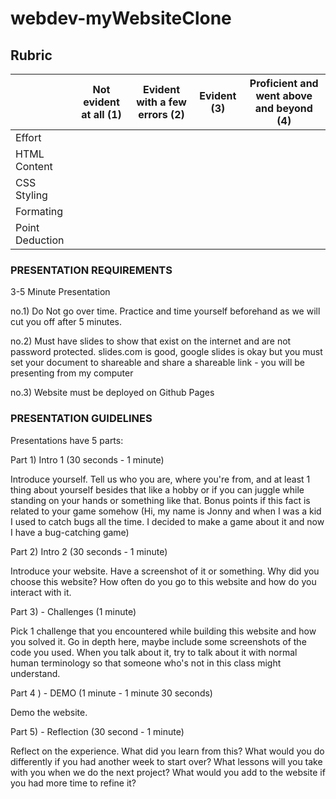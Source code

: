 # webdev-myWebsiteClone

## Rubric

|| Not evident at all (1) | Evident with a few errors (2) | Evident (3) | Proficient and went above and beyond (4) |
|-----|----|----|----|-----|
|Effort|||||
|HTML Content|||||
|CSS Styling|||||
|Formating|||||
|Point Deduction|||||




### PRESENTATION REQUIREMENTS

3-5 Minute Presentation 

no.1) Do Not go over time.  Practice and time yourself beforehand as we will cut you off after 5 minutes. 

no.2) Must have slides to show that exist on the internet and are not password protected.  slides.com is good, 
google slides is okay but you must set your document to shareable and share a shareable link - you will be presenting 
from my computer

no.3) Website must be deployed on Github Pages




### PRESENTATION GUIDELINES

Presentations have 5 parts:

Part 1) Intro 1 (30 seconds - 1 minute)

Introduce yourself.  Tell us who you are, where you're from, and at least 1 thing about yourself besides that like a hobby
or if you can juggle while standing on your hands or something like that. Bonus points if this fact is related to your game 
somehow (Hi, my name is Jonny and when I was a kid I used to catch bugs all the time.  I decided to make a game about it and
now I have a bug-catching game)

Part 2)  Intro 2 (30 seconds - 1 minute)

Introduce your website. Have a screenshot of it or something.  Why did you choose this website? How often do you go to this 
website and how do you interact with it. 

Part 3) - Challenges (1 minute)

Pick 1 challenge that you encountered while building this website and how you solved it.  Go in depth here, maybe include some 
screenshots of the code you used. When you talk about it, try to talk about it with normal human terminology so that someone
who's not in this class might understand.


Part 4 ) - DEMO (1 minute - 1 minute 30 seconds)

Demo the website.  

Part 5) - Reflection (30 second - 1 minute)

Reflect on the experience.  What did you learn from this? What would you do differently if you had another week to start 
over? What lessons will you take with you  when we do the next project? What would you add to the website if you had more 
time to refine it? 

